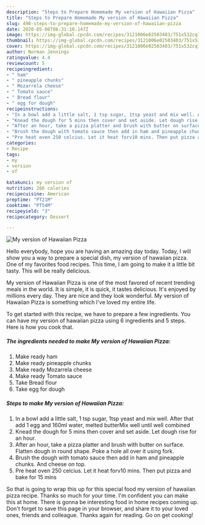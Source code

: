 ```yaml
---
description: "Steps to Prepare Homemade My version of Hawaiian Pizza"
title: "Steps to Prepare Homemade My version of Hawaiian Pizza"
slug: 498-steps-to-prepare-homemade-my-version-of-hawaiian-pizza
date: 2020-05-06T06:31:10.147Z
image: https://img-global.cpcdn.com/recipes/3121006e02503403/751x532cq70/my-version-of-hawaiian-pizza-recipe-main-photo.jpg
thumbnail: https://img-global.cpcdn.com/recipes/3121006e02503403/751x532cq70/my-version-of-hawaiian-pizza-recipe-main-photo.jpg
cover: https://img-global.cpcdn.com/recipes/3121006e02503403/751x532cq70/my-version-of-hawaiian-pizza-recipe-main-photo.jpg
author: Norman Jennings
ratingvalue: 4.4
reviewcount: 5
recipeingredient:
- " ham"
- " pineapple chunks"
- " Mozarrela cheese"
- " Tomato sauce"
- " Bread flour"
- " egg for dough"
recipeinstructions:
- "In a bowl add a little salt, 1 tsp sugar, 1tsp yeast and mix well. After that add 1 egg and 160ml water, melted butterMix well until well combined"
- "Knead the dough for 5 mins then cover and set aside. Let dough rise for an hour."
- "After an hour, take a pizza platter and brush with butter on surface. Flatten dough in round shape. Poke a hole all over it using fork."
- "Brush the dough with tomato sauce then add in ham and pineapple chunks. And cheese on top."
- "Pre heat oven 250 celcius. Let it heat forv10 mins. Then put pizza and bake for 15 mins"
categories:
- Recipe
tags:
- my
- version
- of

katakunci: my version of 
nutrition: 266 calories
recipecuisine: American
preptime: "PT21M"
cooktime: "PT54M"
recipeyield: "3"
recipecategory: Dessert

---
```



![My version of Hawaiian Pizza](https://img-global.cpcdn.com/recipes/3121006e02503403/751x532cq70/my-version-of-hawaiian-pizza-recipe-main-photo.jpg)

Hello everybody, hope you are having an amazing day today. Today, I will show you a way to prepare a special dish, my version of hawaiian pizza. One of my favorites food recipes. This time, I am going to make it a little bit tasty. This will be really delicious.



My version of Hawaiian Pizza is one of the most favored of recent trending meals in the world. It is simple, it is quick, it tastes delicious. It's enjoyed by millions every day. They are nice and they look wonderful. My version of Hawaiian Pizza is something which I've loved my entire life.


To get started with this recipe, we have to prepare a few ingredients. You can have my version of hawaiian pizza using 6 ingredients and 5 steps. Here is how you cook that.

<!--inarticleads1-->

##### The ingredients needed to make My version of Hawaiian Pizza:

1. Make ready  ham
1. Make ready  pineapple chunks
1. Make ready  Mozarrela cheese
1. Make ready  Tomato sauce
1. Take  Bread flour
1. Take  egg for dough




<!--inarticleads2-->

##### Steps to make My version of Hawaiian Pizza:

1. In a bowl add a little salt, 1 tsp sugar, 1tsp yeast and mix well. After that add 1 egg and 160ml water, melted butterMix well until well combined
1. Knead the dough for 5 mins then cover and set aside. Let dough rise for an hour.
1. After an hour, take a pizza platter and brush with butter on surface. Flatten dough in round shape. Poke a hole all over it using fork.
1. Brush the dough with tomato sauce then add in ham and pineapple chunks. And cheese on top.
1. Pre heat oven 250 celcius. Let it heat forv10 mins. Then put pizza and bake for 15 mins




So that is going to wrap this up for this special food my version of hawaiian pizza recipe. Thanks so much for your time. I'm confident you can make this at home. There is gonna be interesting food in home recipes coming up. Don't forget to save this page in your browser, and share it to your loved ones, friends and colleague. Thanks again for reading. Go on get cooking!

